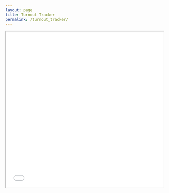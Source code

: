 ```yaml
---
layout: page
title: Turnout Tracker
permalink: /turnout_tracker/
---
```



<iframe src="/assets/files/turnout_tracker_philadelphia-16.html" width="100%" height="500px"></iframe>